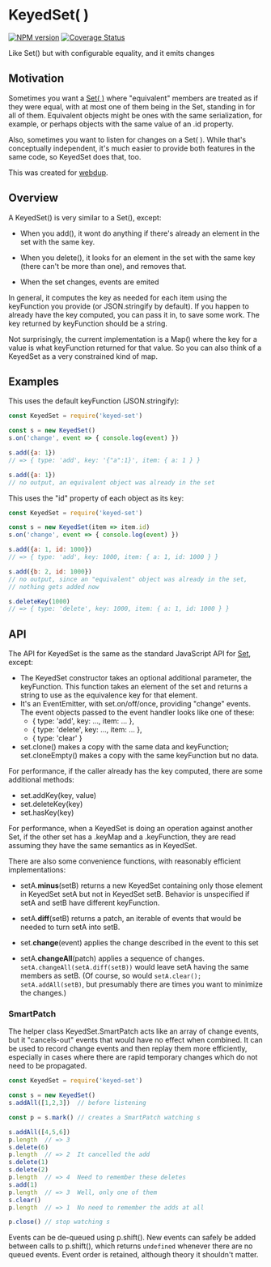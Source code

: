 # KeyedSet( )
[![NPM version][npm-image]][npm-url] [![Coverage Status](https://coveralls.io/repos/github/sandhawke/keyed-set/badge.svg?branch=master)](https://coveralls.io/github/sandhawke/keyed-set?branch=master)

Like Set() but with configurable equality, and it emits changes

## Motivation

Sometimes you want a [Set( )](https://developer.mozilla.org/en-US/docs/Web/JavaScript/Reference/Global_Objects/Set) where "equivalent" members are treated as
if they were equal, with at most one of them being in the Set,
standing in for all of them.  Equivalent objects might be ones with
the same serialization, for example, or perhaps objects with the same
value of an .id property.

Also, sometimes you want to listen for changes on a Set( ).  While
that's conceptually independent, it's much easier to provide both
features in the same code, so KeyedSet does that, too.

This was created for [webdup](https://npmjs.org/package/webdup).

## Overview

A KeyedSet() is very similar to a Set(), except:

* When you add(), it wont do anything if there's already an element in
  the set with the same key.

* When you delete(), it looks for an element in the set with the same
  key (there can't be more than one), and removes that.

* When the set changes, events are emited

In general, it computes the key as needed for each item using the
keyFunction you provide (or JSON.stringify by default).  If you happen
to already have the key computed, you can pass it in, to save some
work. The key returned by keyFunction should be a string.

Not surprisingly, the current implementation is a Map() where the key for a
value is what keyFunction returned for that value. So you can also think
of a KeyedSet as a very constrained kind of map.

## Examples

This uses the default keyFunction (JSON.stringify):

```js
const KeyedSet = require('keyed-set')

const s = new KeyedSet()
s.on('change', event => { console.log(event) })

s.add({a: 1})
// => { type: 'add', key: '{"a":1}', item: { a: 1 } }

s.add({a: 1})
// no output, an equivalent object was already in the set
```

This uses the "id" property of each object as its key:

```js
const KeyedSet = require('keyed-set')

const s = new KeyedSet(item => item.id)
s.on('change', event => { console.log(event) })

s.add({a: 1, id: 1000})
// => { type: 'add', key: 1000, item: { a: 1, id: 1000 } }

s.add({b: 2, id: 1000})
// no output, since an "equivalent" object was already in the set,
// nothing gets added now

s.deleteKey(1000)
// => { type: 'delete', key: 1000, item: { a: 1, id: 1000 } }
```

## API

The API for KeyedSet is the same as the standard JavaScript API for [Set](https://developer.mozilla.org/en-US/docs/Web/JavaScript/Reference/Global_Objects/Set), except:
* The KeyedSet constructor takes an optional additional parameter, the keyFunction. This function takes an element of the set and returns a string to use as the equivalence key for that element.
* It's an EventEmitter, with set.on/off/once, providing "change" events. The event objects passed to the event handler looks like one of these:
    * { type: 'add', key: ..., item: ... },
    * { type: 'delete', key: ..., item: ... },
    * { type: 'clear' }
* set.clone() makes a copy with the same data and keyFunction; set.cloneEmpty() makes a copy with the same keyFunction but no data.

For performance, if the caller already has the key computed, there are some additional methods:
* set.addKey(key, value)
* set.deleteKey(key)
* set.hasKey(key)

For performance, when a KeyedSet is doing an operation against another
Set, if the other set has a .keyMap and a .keyFunction, they are read
assuming they have the same semantics as in KeyedSet.

There are also some convenience functions, with reasonably efficient
implementations:

* setA.**minus**(setB) returns a new KeyedSet containing only those
  element in KeyedSet setA but not in KeyedSet setB. Behavior is
  unspecified if setA and setB have different keyFunction.

* setA.**diff**(setB) returns a patch, an iterable of events that would
  be needed to turn setA into setB.

* set.**change**(event) applies the change described in the event to
  this set

* setA.**changeAll**(patch) applies a sequence of changes.
  `setA.changeAll(setA.diff(setB))` would leave setA having the same
  members as setB.  (Of course, so would `setA.clear();
  setA.addAll(setB)`, but presumably there are times you want to
  minimize the changes.)

### SmartPatch

The helper class KeyedSet.SmartPatch acts like an array of change
events, but it "cancels-out" events that would have no effect when
combined. It can be used to record change events and then replay them
more efficiently, especially in cases where there are rapid temporary
changes which do not need to be propagated.

```js
const KeyedSet = require('keyed-set')

const s = new KeyedSet()
s.addAll([1,2,3])  // before listening

const p = s.mark() // creates a SmartPatch watching s

s.addAll([4,5,6])
p.length  // => 3
s.delete(6)
p.length  // => 2  It cancelled the add
s.delete(1)
s.delete(2) 
p.length  // => 4  Need to remember these deletes
s.add(1)
p.length  // => 3  Well, only one of them
s.clear()
p.length  // => 1  No need to remember the adds at all

p.close() // stop watching s
```

Events can be de-queued using p.shift().  New events can safely be
added between calls to p.shift(), which returns `undefined` whenever
there are no queued events.  Event order is retained, although 
theory it shouldn't matter.

[npm-image]: https://img.shields.io/npm/v/keyed-set.svg?style=flat-square
[npm-url]: https://npmjs.org/package/keyed-set
